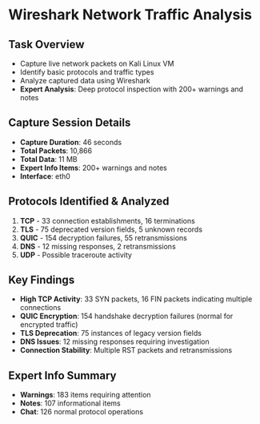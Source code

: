 # Wireshark Network Traffic Analysis

## Task Overview
- Capture live network packets on Kali Linux VM
- Identify basic protocols and traffic types
- Analyze captured data using Wireshark
- **Expert Analysis**: Deep protocol inspection with 200+ warnings and notes

## Capture Session Details
- **Capture Duration**: 46 seconds
- **Total Packets**: 10,866
- **Total Data**: 11 MB
- **Expert Info Items**: 200+ warnings and notes
- **Interface**: eth0

## Protocols Identified & Analyzed
1. **TCP** - 33 connection establishments, 16 terminations
2. **TLS** - 75 deprecated version fields, 5 unknown records
3. **QUIC** - 154 decryption failures, 55 retransmissions
4. **DNS** - 12 missing responses, 2 retransmissions
5. **UDP** - Possible traceroute activity

## Key Findings
- **High TCP Activity**: 33 SYN packets, 16 FIN packets indicating multiple connections
- **QUIC Encryption**: 154 handshake decryption failures (normal for encrypted traffic)
- **TLS Deprecation**: 75 instances of legacy version fields
- **DNS Issues**: 12 missing responses requiring investigation
- **Connection Stability**: Multiple RST packets and retransmissions

## Expert Info Summary
- **Warnings**: 183 items requiring attention
- **Notes**: 107 informational items
- **Chat**: 126 normal protocol operations
